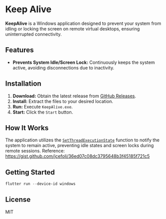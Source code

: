 # Keep Alive

**KeepAlive** is a Windows application designed to prevent your system from idling or locking the screen on remote virtual desktops, ensuring uninterrupted connectivity.

## Features

- **Prevents System Idle/Screen Lock:** Continuously keeps the system active, avoiding disconnections due to inactivity.

## Installation

1. **Download:** Obtain the latest release from [GitHub Releases](https://github.com/xuwaters/keepalive/releases).
2. **Install:** Extract the files to your desired location.
3. **Run:** Execute `KeepAlive.exe`.
4. **Start:** Click the `Start` button.

## How It Works

The application utilizes the [`SetThreadExecutionState`](https://learn.microsoft.com/en-us/windows/win32/api/winbase/nf-winbase-setthreadexecutionstate) function to notify the system to remain active, preventing idle states and screen locks during remote sessions.
Reference: https://gist.github.com/jcefoli/36ed07c08dc3795648b3f45185f721c5

## Getting Started

```powershell
flutter run --device-id windows
```

## License

MIT
